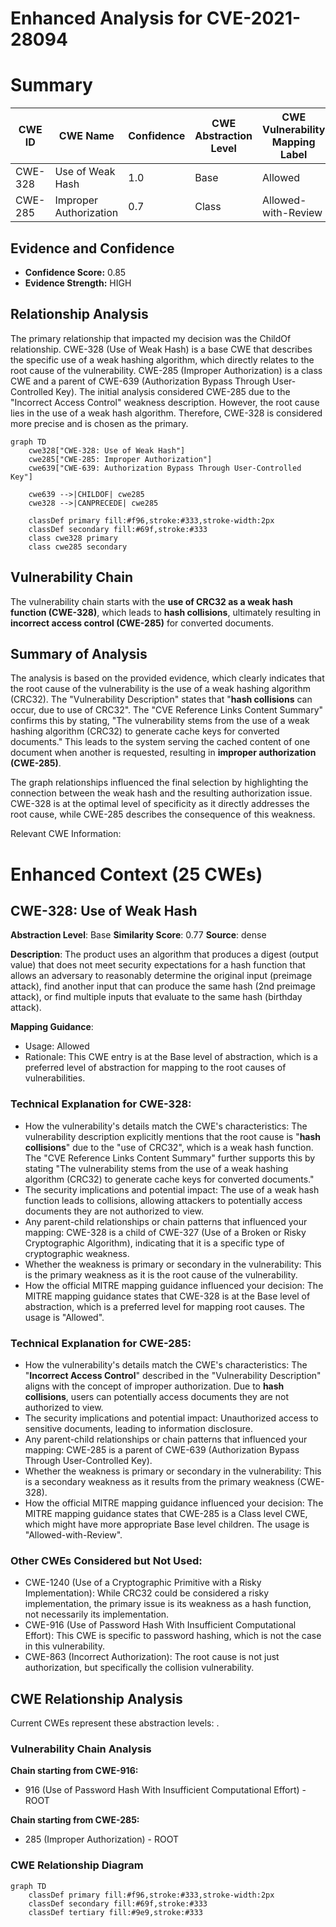 # Enhanced Analysis for CVE-2021-28094

# Summary
| CWE ID | CWE Name | Confidence | CWE Abstraction Level | CWE Vulnerability Mapping Label | CWE-Vulnerability Mapping Notes |
|---|---|---|---|---|---|
| CWE-328 | Use of Weak Hash | 1.0 | Base | Allowed | Primary CWE |
| CWE-285 | Improper Authorization | 0.7 | Class | Allowed-with-Review | Secondary Candidate |

## Evidence and Confidence

*   **Confidence Score:** 0.85
*   **Evidence Strength:** HIGH

## Relationship Analysis
The primary relationship that impacted my decision was the ChildOf relationship. CWE-328 (Use of Weak Hash) is a base CWE that describes the specific use of a weak hashing algorithm, which directly relates to the root cause of the vulnerability.
CWE-285 (Improper Authorization) is a class CWE and a parent of CWE-639 (Authorization Bypass Through User-Controlled Key). The initial analysis considered CWE-285 due to the "Incorrect Access Control" weakness description. However, the root cause lies in the use of a weak hash algorithm. Therefore, CWE-328 is considered more precise and is chosen as the primary.
```mermaid
graph TD
    cwe328["CWE-328: Use of Weak Hash"]
    cwe285["CWE-285: Improper Authorization"]
    cwe639["CWE-639: Authorization Bypass Through User-Controlled Key"]

    cwe639 -->|CHILDOF| cwe285
    cwe328 -->|CANPRECEDE| cwe285

    classDef primary fill:#f96,stroke:#333,stroke-width:2px
    classDef secondary fill:#69f,stroke:#333
    class cwe328 primary
    class cwe285 secondary
```

## Vulnerability Chain
The vulnerability chain starts with the **use of CRC32 as a weak hash function (CWE-328)**, which leads to **hash collisions**, ultimately resulting in **incorrect access control (CWE-285)** for converted documents.

## Summary of Analysis
The analysis is based on the provided evidence, which clearly indicates that the root cause of the vulnerability is the use of a weak hashing algorithm (CRC32). The "Vulnerability Description" states that "**hash collisions** can occur, due to use of CRC32". The "CVE Reference Links Content Summary" confirms this by stating, "The vulnerability stems from the use of a weak hashing algorithm (CRC32) to generate cache keys for converted documents." This leads to the system serving the cached content of one document when another is requested, resulting in **improper authorization (CWE-285)**.

The graph relationships influenced the final selection by highlighting the connection between the weak hash and the resulting authorization issue. CWE-328 is at the optimal level of specificity as it directly addresses the root cause, while CWE-285 describes the consequence of this weakness.

Relevant CWE Information:

# Enhanced Context (25 CWEs)

## CWE-328: Use of Weak Hash
**Abstraction Level**: Base
**Similarity Score**: 0.77
**Source**: dense

**Description**:
The product uses an algorithm that produces a digest (output value) that does not meet security expectations for a hash function that allows an adversary to reasonably determine the original input (preimage attack), find another input that can produce the same hash (2nd preimage attack), or find multiple inputs that evaluate to the same hash (birthday attack).

**Mapping Guidance**:
- Usage: Allowed
- Rationale: This CWE entry is at the Base level of abstraction, which is a preferred level of abstraction for mapping to the root causes of vulnerabilities.

### Technical Explanation for CWE-328:
- How the vulnerability's details match the CWE's characteristics: The vulnerability description explicitly mentions that the root cause is "**hash collisions**" due to the "use of CRC32", which is a weak hash function. The "CVE Reference Links Content Summary" further supports this by stating "The vulnerability stems from the use of a weak hashing algorithm (CRC32) to generate cache keys for converted documents."
- The security implications and potential impact: The use of a weak hash function leads to collisions, allowing attackers to potentially access documents they are not authorized to view.
- Any parent-child relationships or chain patterns that influenced your mapping: CWE-328 is a child of CWE-327 (Use of a Broken or Risky Cryptographic Algorithm), indicating that it is a specific type of cryptographic weakness.
- Whether the weakness is primary or secondary in the vulnerability: This is the primary weakness as it is the root cause of the vulnerability.
- How the official MITRE mapping guidance influenced your decision: The MITRE mapping guidance states that CWE-328 is at the Base level of abstraction, which is a preferred level for mapping root causes. The usage is "Allowed".

### Technical Explanation for CWE-285:
- How the vulnerability's details match the CWE's characteristics: The "**Incorrect Access Control**" described in the "Vulnerability Description" aligns with the concept of improper authorization. Due to **hash collisions**, users can potentially access documents they are not authorized to view.
- The security implications and potential impact: Unauthorized access to sensitive documents, leading to information disclosure.
- Any parent-child relationships or chain patterns that influenced your mapping: CWE-285 is a parent of CWE-639 (Authorization Bypass Through User-Controlled Key).
- Whether the weakness is primary or secondary in the vulnerability: This is a secondary weakness as it results from the primary weakness (CWE-328).
- How the official MITRE mapping guidance influenced your decision: The MITRE mapping guidance states that CWE-285 is a Class level CWE, which might have more appropriate Base level children. The usage is "Allowed-with-Review".

### Other CWEs Considered but Not Used:
- CWE-1240 (Use of a Cryptographic Primitive with a Risky Implementation): While CRC32 could be considered a risky implementation, the primary issue is its weakness as a hash function, not necessarily its implementation.
- CWE-916 (Use of Password Hash With Insufficient Computational Effort): This CWE is specific to password hashing, which is not the case in this vulnerability.
- CWE-863 (Incorrect Authorization): The root cause is not just authorization, but specifically the collision vulnerability.


## CWE Relationship Analysis

Current CWEs represent these abstraction levels: .


### Vulnerability Chain Analysis

**Chain starting from CWE-916:**
- 916 (Use of Password Hash With Insufficient Computational Effort) - ROOT


**Chain starting from CWE-285:**
- 285 (Improper Authorization) - ROOT



### CWE Relationship Diagram

```mermaid
graph TD
    classDef primary fill:#f96,stroke:#333,stroke-width:2px
    classDef secondary fill:#69f,stroke:#333
    classDef tertiary fill:#9e9,stroke:#333
```